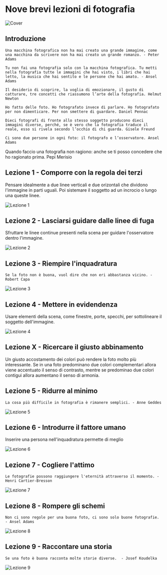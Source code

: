 # Nove brevi lezioni di fotografia

![Cover](icons.png)

## Introduzione

`Una macchina fotografica non ha mai creato una grande immagine, come una macchina da scrivere non ha mai creato un grande romanzo. - Peter Adams`

`Tu non fai una fotografia solo con la macchina fotografica. Tu metti nella fotografia tutte le immagini che hai visto, i libri che hai letto, la musica che hai sentito e le persone che hai amato. - Ansel Adams`

`Il desiderio di scoprire, la voglia di emozionare, il gusto di catturare, tre concetti che riassumono l’arte della fotografia. Helmut Newton`

`Ho fatto delle foto. Ho fotografato invece di parlare. Ho fotografato per non dimenticare. Per non smettere di guardare. Daniel Pennac`

`Dieci fotografi di fronte allo stesso soggetto producono dieci immagini diverse, perché, se è vero che la fotografia traduce il reale, esso si rivela secondo l’occhio di chi guarda. Gisele Freund`

`Ci sono due persone in ogni foto: il fotografo e l’osservatore. Ansel Adams`

Quando faccio una fotografia non ragiono: anche se ti posso concedere che ho ragionato prima. Pepi Merisio

## Lezione 1 - Comporre con la regola dei terzi

Pensare idealmente a due linee verticali e due orizontali che dividono l'immagine in parti uguali. Poi sistemare il soggetto ad un incrocio o lungo una queste linee.

![Lezione 1](Lezione1.jpg)

## Lezione 2 - Lasciarsi guidare dalle linee di fuga
Sfruttare le linee continue presenti nella scena per guidare l'osservatore dentro l'immagine.

![Lezione 2](Lezione2.jpg)

## Lezione 3 - Riempire l'inquadratura
`Se la foto non è buona, vuol dire che non eri abbastanza vicino. - Robert Capa`

![Lezione 3](Lezione3.jpg)

## Lezione 4 - Mettere in evidendenza
Usare elementi della scena, come finestre, porte, specchi, per sottolineare il soggetto dell'immagine.

![Lezione 4](Lezione4.jpg)


## Lezione X - Ricercare il giusto abbinamento
Un giusto accostamento dei colori può rendere la foto molto più interessante. Se in una foto predominano due colori complementari allora viene accentuato il senso di contrasto, mentre se predominao due colori contigui allora aumentano il senso di armonia.


## Lezione 5 - Ridurre al minimo
`La cosa più difficile in fotografia è rimanere semplici. - Anne Geddes`

![Lezione 5](Lezione5.jpg)


## Lezione 6 - Introdurre il fattore umano
Inserire una persona nell'inquadratura permette di meglio

![Lezione 6](Lezione6.jpg)


## Lezione 7 - Cogliere l'attimo
`Le fotografie possono raggiungere l'eternità attraverso il momento. - Henri Cartier-Bresson`

![Lezione 7](Lezione7.jpg)


## Lezione 8 - Rompere gli schemi
`Non ci sono regole per una buona foto, ci sono solo buone fotografie. - Ansel Adams`

![Lezione 8](Lezione8.jpg)


## Lezione 9 - Raccontare una storia
`Se una foto è buona racconta molte storie diverse.  - Josef Koudelka`

![Lezione 9](Lezione9.jpg)



